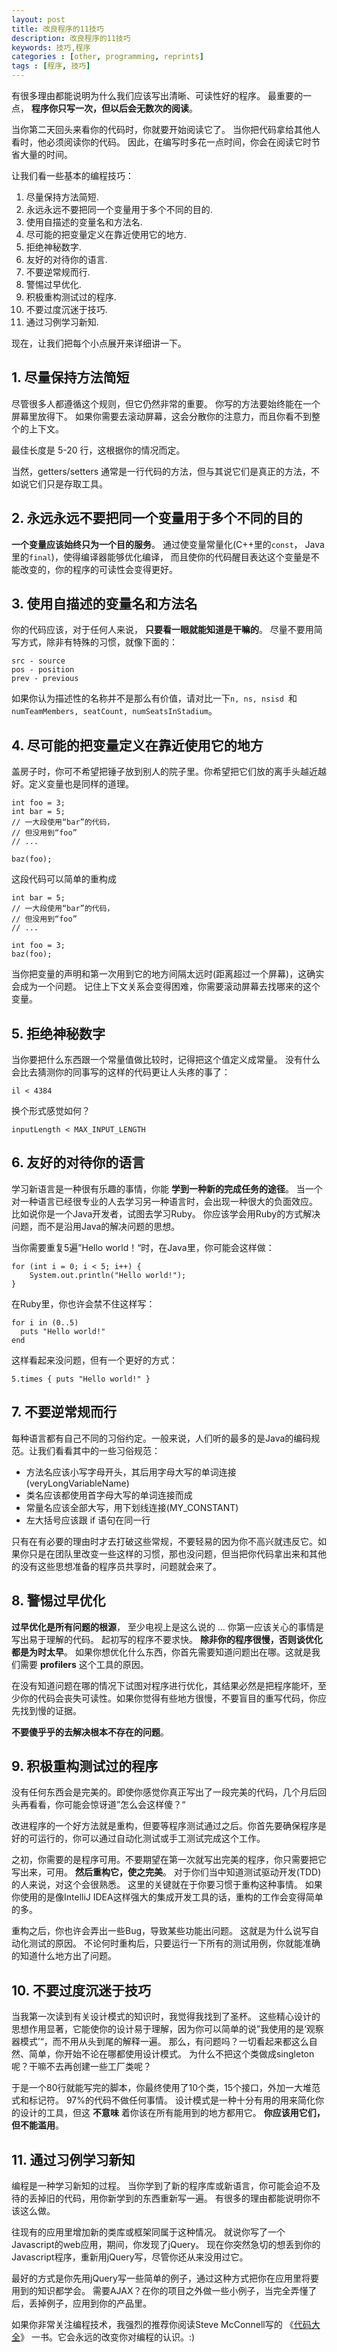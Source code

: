 ```yaml
---
layout: post
title: 改良程序的11技巧
description: 改良程序的11技巧
keywords: 技巧,程序
categories : [other, programming, reprints]
tags : [程序, 技巧]
---
```


有很多理由都能说明为什么我们应该写出清晰、可读性好的程序。
最重要的一点， **程序你只写一次，但以后会无数次的阅读**。

当你第二天回头来看你的代码时，你就要开始阅读它了。
当你把代码拿给其他人看时，他必须阅读你的代码。
因此，在编写时多花一点时间，你会在阅读它时节省大量的时间。

让我们看一些基本的编程技巧：

<ol>
  <li>尽量保持方法简短.</li>
  <li>永远永远不要把同一个变量用于多个不同的目的.</li>
  <li>使用自描述的变量名和方法名.</li>
  <li>尽可能的把变量定义在靠近使用它的地方.</li>
  <li>拒绝神秘数字.</li>
  <li>友好的对待你的语言.</li>
  <li>不要逆常规而行.</li>
  <li>警惕过早优化.</li>
  <li>积极重构测试过的程序.</li>
  <li>不要过度沉迷于技巧.</li>
  <li>通过习例学习新知.</li>
</ol>

现在，让我们把每个小点展开来详细讲一下。

## 1. 尽量保持方法简短

尽管很多人都遵循这个规则，但它仍然非常的重要。
你写的方法要始终能在一个屏幕里放得下。
如果你需要去滚动屏幕，这会分散你的注意力，而且你看不到整个的上下文。

最佳长度是 5-20 行，这根据你的情况而定。

当然，getters/setters 通常是一行代码的方法，但与其说它们是真正的方法，不如说它们只是存取工具。

## 2. 永远永远不要把同一个变量用于多个不同的目的

**一个变量应该始终只为一个目的服务**。
通过使变量常量化(C++里的`const`， Java里的`final`)，使得编译器能够优化编译，
而且使你的代码醒目表达这个变量是不能改变的，你的程序的可读性会变得更好。

## 3. 使用自描述的变量名和方法名

你的代码应该，对于任何人来说， **只要看一眼就能知道是干嘛的**。
尽量不要用简写方式，除非有特殊的习惯，就像下面的：

    src - source
    pos - position
    prev - previous

如果你认为描述性的名称并不是那么有价值，请对比一下`n, ns, nsisd `和 `numTeamMembers, seatCount, numSeatsInStadium`。

## 4. 尽可能的把变量定义在靠近使用它的地方

盖房子时，你可不希望把锤子放到别人的院子里。你希望把它们放的离手头越近越好。定义变量也是同样的道理。

    int foo = 3;
    int bar = 5;
    // 一大段使用“bar”的代码，
    // 但没用到“foo”
    // ...

    baz(foo);

这段代码可以简单的重构成

    int bar = 5;
    // 一大段使用“bar”的代码，
    // 但没用到“foo”
    // ...

    int foo = 3;
    baz(foo);

当你把变量的声明和第一次用到它的地方间隔太远时(距离超过一个屏幕)，这确实会成为一个问题。
记住上下文关系会变得困难，你需要滚动屏幕去找哪来的这个变量。

## 5. 拒绝神秘数字

当你要把什么东西跟一个常量值做比较时，记得把这个值定义成常量。
没有什么会比去猜测你的同事写的这样的代码更让人头疼的事了：

    il < 4384

换个形式感觉如何？

    inputLength < MAX_INPUT_LENGTH

## 6. 友好的对待你的语言

学习新语言是一种很有乐趣的事情，你能 **学到一种新的完成任务的途径**。
当一个对一种语言已经很专业的人去学习另一种语言时，会出现一种很大的负面效应。
比如说你是一个Java开发者，试图去学习Ruby。
你应该学会用Ruby的方式解决问题，而不是沿用Java的解决问题的思想。

当你需要重复5遍”Hello world！“时，在Java里，你可能会这样做：

    for (int i = 0; i < 5; i++) {
        System.out.println("Hello world!");
    }

在Ruby里，你也许会禁不住这样写：

    for i in (0..5)
      puts "Hello world!"
    end

这样看起来没问题，但有一个更好的方式：

    5.times { puts "Hello world!" }

## 7. 不要逆常规而行

每种语言都有自己不同的习俗约定。一般来说，人们听的最多的是Java的编码规范。让我们看看其中的一些习俗规范：

<ul>
  <li>方法名应该小写字母开头，其后用字母大写的单词连接(veryLongVariableName)</li>
  <li>类名应该都使用首字母大写的单词连接而成</li>
  <li>常量名应该全部大写，用下划线连接(MY_CONSTANT)</li>
  <li>左大括号应该跟 if 语句在同一行</li>
</ul>

只有在有必要的理由时才去打破这些常规，不要轻易的因为你不高兴就违反它。如果你只是在团队里改变一些这样的习惯，那也没问题，但当把你代码拿出来和其他的没有这些思想准备的程序员共享时，问题就会来了。

## 8. 警惕过早优化

**过早优化是所有问题的根源**， 至少电视上是这么说的 … 
你第一应该关心的事情是写出易于理解的代码。
起初写的程序不要求快。
**除非你的程序很慢，否则谈优化都是为时太早**。
如果你想优化什么东西，你首先需要知道问题出在哪。这就是我们需要 **profilers** 这个工具的原因。

在没有知道问题在哪的情况下试图对程序进行优化，其结果必然是把程序能坏，至少你的代码会丧失可读性。如果你觉得有些地方很慢，不要盲目的重写代码，你应先找到慢的证据。

**不要傻乎乎的去解决根本不存在的问题**。

## 9. 积极重构测试过的程序

没有任何东西会是完美的。即使你感觉你真正写出了一段完美的代码，几个月后回头再看看，你可能会惊讶道”怎么会这样傻？“

改进程序的一个好方法就是重构，但要等程序测试通过之后。你首先要确保程序是好的可运行的，你可以通过自动化测试或手工测试完成这个工作。

之初，你需要的是程序可用。不要期望在第一次就写出完美的程序，你只需要把它写出来，可用。
**然后重构它，使之完美**。
对于你们当中知道测试驱动开发(TDD)的人来说，对这个会很熟悉。
这里的关键就在于你要习惯于重构这种事情。
如果你使用的是像IntelliJ IDEA这样强大的集成开发工具的话，重构的工作会变得简单的多。

重构之后，你也许会弄出一些Bug，导致某些功能出问题。
这就是为什么说写自动化测试的原因。
不论何时重构后，只要运行一下所有的测试用例，你就能准确的知道什么地方出了问题。

## 10. 不要过度沉迷于技巧

当我第一次读到有关设计模式的知识时，我觉得我找到了圣杯。
这些精心设计的思想作用显著，它能使你的设计易于理解，因为你可以简单的说”我使用的是‘观察器模式’“，而不用从头到尾的解释一遍。
那么，有问题吗？一切看起来都这么自然、简单，你开始不论在哪都使用设计模式。
为什么不把这个类做成singleton呢？干嘛不去再创建一些工厂类呢？

于是一个80行就能写完的脚本，你最终使用了10个类，15个接口，外加一大堆范式和标记符。
97%的代码不做任何事情。
设计模式是一种十分有用的用来简化你的设计的工具，但这 **不意味** 着你该在所有能用到的地方都用它。
**你应该用它们，但不能滥用**。

## 11. 通过习例学习新知

编程是一种学习新知的过程。
当你学到了新的程序库或新语言，你可能会迫不及待的丢掉旧的代码，用你新学到的东西重新写一遍。
有很多的理由都能说明你不该这么做。

往现有的应用里增加新的类库或框架同属于这种情况。
就说你写了一个Javascript的web应用，期间，你发现了jQuery。
现在你突然急切的想丢到你的Javascript程序，重新用jQuery写，尽管你还从来没用过它。

最好的方式是你先用jQuery写一些简单的例子，通过这种方式把你在应用里将要用到的知识都学会。
需要AJAX？在你的项目之外做一些小例子，当完全弄懂了后，丢掉例子，应用到你的产品里。

如果你非常关注编程技术，我强烈的推荐你阅读Steve McConnell写的 《[代码大全](http://t.cn/zOEs03N)》 一书。它会永远的改变你对编程的认识。:)
